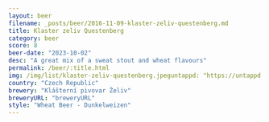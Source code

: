 ```yaml
---
layout: beer
filename: _posts/beer/2016-11-09-klaster-zeliv-questenberg.md
title: Klaster zeliv Questenberg
category: beer
score: 8
beer-date: "2023-10-02"
desc: "A great mix of a sweat stout and wheat flavours"
permalink: /beer/:title.html
img: /img/list/klaster-zeliv-questenberg.jpeguntappd: "https://untappd.com/b/klasterni-pivovar-zeliv-questenberg-14/3102069"
country: "Czech Republic"
brewery: "Klášterní pivovar Želiv"
breweryURL: "breweryURL"
style: "Wheat Beer - Dunkelweizen"
---
```

